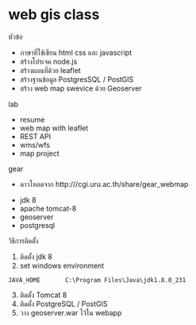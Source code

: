 # web gis class

หัวข้อ
* ภาษาที่ใช้เขียน html css และ javascript
* สร้างโปรเจค node.js 
* สร้างแผนที่ด้วย leaflet
* สร้างฐานข้อมูล PostgresSQL / PostGIS
* สร้าง web map swevice ด้วย Geoserver

lab 
* resume
* web map with leaflet
* REST API
* wms/wfs
* map project

gear
* ดาวโหลดจาก http:///cgi.uru.ac.th/share/gear_webmap
 - jdk 8
 - apache tomcat-8
 - geoserver
 - postgresql

วิธีการติดตั้ง
1. ติดตั้ง jdk 8
2. set windows environment
 ```
 JAVA_HOME       C:\Program Files\Java\jdk1.8.0_231
 ```
3. ติดตั้ง Tomcat 8
4. ติดตั้ง PostgreSQL / PostGIS
5. วาง geoserver.war ไว้ใน webapp
 
